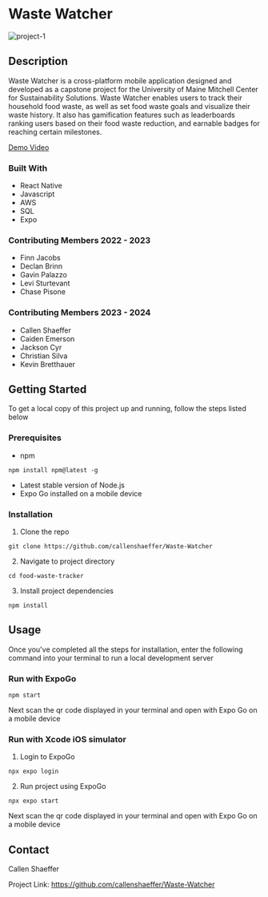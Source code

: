 # Waste Watcher

![project-1](https://github.com/finnjacobs99/Waste-Watcher/assets/32391644/14efc287-4806-4055-b693-131f09375316)


## Description
Waste Watcher is a cross-platform mobile application designed and developed as a capstone project for the University of Maine Mitchell Center for Sustainability Solutions. 
Waste Watcher enables users to track their household food waste, as well as set food waste goals and visualize their waste history. It also has gamification features such as leaderboards ranking users based on their food waste reduction, and earnable badges for reaching certain milestones.

[Demo Video](https://www.youtube.com/watch?v=nh34OQHx2WI)

### Built With
- React Native
- Javascript
- AWS
- SQL
- Expo

### Contributing Members 2022 - 2023
- Finn Jacobs
- Declan Brinn
- Gavin Palazzo
- Levi Sturtevant
- Chase Pisone

### Contributing Members 2023 - 2024
- Callen Shaeffer
- Caiden Emerson
- Jackson Cyr
- Christian Silva
- Kevin Bretthauer

## Getting Started
To get a local copy of this project up and running, follow the steps listed below

### Prerequisites
- npm
```
npm install npm@latest -g
```
- Latest stable version of Node.js
- Expo Go installed on a mobile device

### Installation
1. Clone the repo
```
git clone https://github.com/callenshaeffer/Waste-Watcher
```
2. Navigate to project directory
```
cd food-waste-tracker
```
3. Install project dependencies
```
npm install
```


## Usage
Once you've completed all the steps for installation, enter the following command into your terminal to run a local development server

### Run with ExpoGo
```
npm start
```
Next scan the qr code displayed in your terminal and open with Expo Go on a mobile device

### Run with Xcode iOS simulator
1. Login to ExpoGo
```
npx expo login
```
2. Run project using ExpoGo
```
npx expo start
```
Next scan the qr code displayed in your terminal and open with Expo Go on a mobile device

## Contact
Callen Shaeffer

Project Link: https://github.com/callenshaeffer/Waste-Watcher
